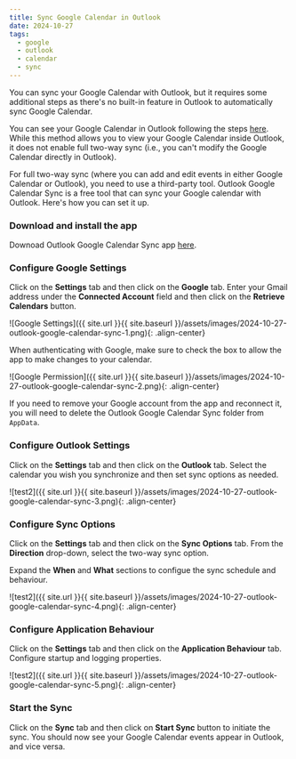 ```yaml
---
title: Sync Google Calendar in Outlook
date: 2024-10-27
tags: 
  - google
  - outlook
  - calendar
  - sync
---
```


You can sync your Google Calendar with Outlook, but it requires some additional steps as there's no built-in feature in Outlook to automatically sync Google Calendar. 

You can see your Google Calendar in Outlook following the steps [here](https://support.microsoft.com/en-us/office/see-your-google-calendar-in-outlook-c1dab514-0ad4-4811-824a-7d02c5e77126). While this method allows you to view your Google Calendar inside Outlook, it does not enable full two-way sync (i.e., you can't modify the Google Calendar directly in Outlook).

For full two-way sync (where you can add and edit events in either Google Calendar or Outlook), you need to use a third-party tool. Outlook Google Calendar Sync is a free tool that can sync your Google calendar with Outlook. Here's how you can set it up. 

### Download and install the app
Downoad Outlook Google Calendar Sync app [here](https://www.outlookgooglecalendarsync.com/).

### Configure Google Settings
Click on the **Settings** tab and then click on the **Google** tab. Enter your Gmail address under the **Connected Account** field and then click on the **Retrieve Calendars** button.

![Google Settings]({{ site.url }}{{ site.baseurl }}/assets/images/2024-10-27-outlook-google-calendar-sync-1.png){: .align-center}

When authenticating with Google, make sure to check the box to allow the app to make changes to your calendar. 

![Google Permission]({{ site.url }}{{ site.baseurl }}/assets/images/2024-10-27-outlook-google-calendar-sync-2.png){: .align-center}

If you need to remove your Google account from the app and reconnect it, you will need to delete the Outlook Google Calendar Sync folder from `AppData`.

### Configure Outlook Settings
Click on the **Settings** tab and then click on the **Outlook** tab. Select the calendar you wish you synchronize and then set sync options as needed.

![test2]({{ site.url }}{{ site.baseurl }}/assets/images/2024-10-27-outlook-google-calendar-sync-3.png){: .align-center}

### Configure Sync Options
Click on the **Settings** tab and then click on the **Sync Options** tab. From the **Direction** drop-down, select the two-way sync option. 

Expand the **When** and **What** sections to configue the sync schedule and behaviour. 

![test2]({{ site.url }}{{ site.baseurl }}/assets/images/2024-10-27-outlook-google-calendar-sync-4.png){: .align-center}

### Configure Application Behaviour
Click on the **Settings** tab and then click on the **Application Behaviour** tab. Configure startup and logging properties.

![test2]({{ site.url }}{{ site.baseurl }}/assets/images/2024-10-27-outlook-google-calendar-sync-5.png){: .align-center}

### Start the Sync
Click on the **Sync** tab and then click on **Start Sync** button to initiate the sync. You should now see your Google Calendar events appear in Outlook, and vice versa.

<!-- [![lightbox]({{ site.url }}{{ site.baseurl }}/assets/images/2024-10-27-outlook-google-calendar-sync-1.png)]({{ site.url }}{{ site.baseurl }}/assets/images/2024-10-27-outlook-google-calendar-sync-1.png) -->


